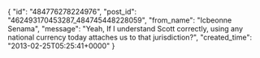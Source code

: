  {
   "id": "484776278224976",
   "post_id": "462493170453287_484745448228059",
   "from_name": "Icbeonne Senama",
   "message": "Yeah, If I understand Scott correctly, using any national currency today attaches us to that jurisdiction?",
   "created_time": "2013-02-25T05:25:41+0000"
 }
